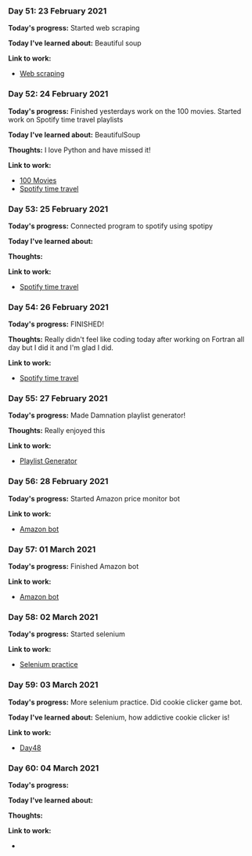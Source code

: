 
### Day 51: 23 February 2021
**Today's progress:** Started web scraping
    
**Today I've learned about:**  Beautiful soup
    
**Link to work:**

* [Web scraping](https://github.com/bethpritchard/100DaysOfCodeBootcamp/blob/master/Day45)
    

    
### Day 52: 24 February 2021
**Today's progress:** Finished yesterdays work on the 100 movies. Started work on Spotify time travel playlists
    
**Today I've learned about:** BeautifulSoup
    
**Thoughts:** I love Python and have missed it!
    
**Link to work:**

* [100 Movies](https://github.com/bethpritchard/100DaysOfCodeBootcamp/blob/master/Day45/100_movies.py)
* [Spotify time travel](https://github.com/bethpritchard/100DaysOfCodeBootcamp/blob/master/Day46)

    

    
### Day 53: 25 February 2021
**Today's progress:** Connected program to spotify using spotipy
    
**Today I've learned about:**
    
**Thoughts:**
    
**Link to work:**

* [Spotify time travel](https://github.com/bethpritchard/100DaysOfCodeBootcamp/blob/master/Day46)
    

    
### Day 54: 26 February 2021
**Today's progress:** FINISHED!

**Thoughts:** Really didn't feel like coding today after working on Fortran all day but I did it and I'm glad I did.
    
**Link to work:** 

* [Spotify time travel](https://github.com/bethpritchard/100DaysOfCodeBootcamp/blob/master/Day46)
    
### Day 55: 27 February 2021
**Today's progress:** Made Damnation playlist generator!

**Thoughts:** Really enjoyed this
    
**Link to work:**

* [Playlist Generator](https://github.com/bethpritchard/DamnationPlaylist)
    

    
### Day 56: 28 February 2021
**Today's progress:** Started Amazon price monitor bot

**Link to work:**

* [Amazon bot](https://github.com/bethpritchard/100DaysOfCodeBootcamp/blob/master/Day47/amazon_bot.py)
    

    
### Day 57: 01 March 2021
**Today's progress:** Finished Amazon bot
    
**Link to work:**

* [Amazon bot](https://github.com/bethpritchard/100DaysOfCodeBootcamp/blob/master/Day47/amazon_bot.py)
    

    
### Day 58: 02 March 2021
**Today's progress:** Started selenium
    
**Link to work:**

* [Selenium practice](https://github.com/bethpritchard/100DaysOfCodeBootcamp/blob/master/Day48)
    

    
### Day 59: 03 March 2021
**Today's progress:** More selenium practice. Did cookie clicker game bot.
    
**Today I've learned about:** Selenium, how addictive cookie clicker is!

**Link to work:**

* [Day48](https://github.com/bethpritchard/100DaysOfCodeBootcamp/blob/master/Day48/cookie_clicker.py)
    

    
### Day 60: 04 March 2021
**Today's progress:**
    
**Today I've learned about:**
    
**Thoughts:**
    
**Link to work:**

* [](https://github.com/bethpritchard/100DaysOfCodeBootcamp/blob/master/)
    

    